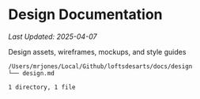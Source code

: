 # Design Documentation

*Last Updated: 2025-04-07*

Design assets, wireframes, mockups, and style guides

```
/Users/mrjones/Local/Github/loftsdesarts/docs/design
└── design.md

1 directory, 1 file

```
